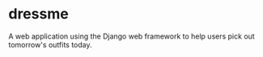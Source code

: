 # dressme
A web application using the Django web framework to help users pick out tomorrow's outfits today. 
